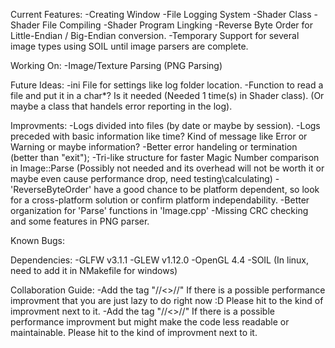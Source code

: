 Current Features:
	-Creating Window
	-File Logging System
	-Shader Class
	-Shader File Compiling
	-Shader Program Lingking
	-Reverse Byte Order for Little-Endian / Big-Endian conversion.
	-Temporary Support for several image types using SOIL until image parsers are complete.

Working On:
	-Image/Texture Parsing (PNG Parsing)

Future Ideas:
	-ini File for settings like log folder location.
	-Function to read a file and put it in a char*? Is it needed (Needed 1 time(s) in Shader class). (Or maybe a class that handels error reporting in the log).

Improvments:
	-Logs divided into files (by date or maybe by session).
	-Logs preceded with basic information like time? Kind of message like Error or Warning or maybe information?
	-Better error handeling or termination (better than "exit");
	-Tri-like structure for faster Magic Number comparison in Image::Parse (Possibly not needed and its overhead will not be worth it or maybe even cause performance drop, need testing\calculating)
	-'ReverseByteOrder' have a good chance to be platform dependent, so look for a cross-platform solution or confirm platform independability.
	-Better organization for 'Parse' functions in 'Image.cpp'
	-Missing CRC checking and some features in PNG parser.

Known Bugs:

Dependencies:
	-GLFW v3.1.1
	-GLEW v1.12.0
	-OpenGL 4.4
	-SOIL (In linux, need to add it in NMakefile for windows)

Collaboration Guide:
	-Add the tag "//<<IMPROVE>>//" If there is a possible performance improvment that you are just lazy to do right now :D Please hit to the kind of improvment next to it.
	-Add the tag "//<<CANIMPROVE>>//" If there is a possible performance improvment but might make the code less readable or maintainable. Please hit to the kind of improvment next to it.
	